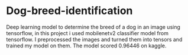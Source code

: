 # Dog-breed-identification
Deep learning model to determine the breed of a dog in an image using tensorflow, in this project i used mobilenetv2 classifier model from tensorflow.
 I preprocessed the images and turned them into tensors and trained my model on them. The model scored 0.96446 on kaggle.

